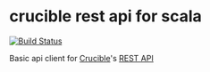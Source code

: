 # crucible rest api for scala

[![Build Status](https://drone.io/github.com/ogrodnek/crucible-client-scala/status.png)](https://drone.io/github.com/ogrodnek/crucible-client-scala/latest)

Basic api client for [Crucible](https://www.atlassian.com/software/crucible/overview)'s [REST API](https://docs.atlassian.com/fisheye-crucible/latest/wadl/crucible.html)
